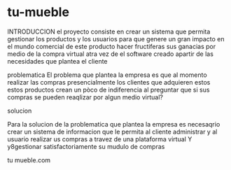 # tu-mueble
INTRODUCCION
el proyecto consiste  en crear un sistema que permita gestionar los productos y los usuarios 
para que genere  un gran  impacto en el  mundo comercial de este producto hacer  fructiferas 
sus ganacias por medio de la compra virtual atra vez de el software creado apartir de las necesidades 
que plantea el cliente


problematica
El problema que plantea la empresa  es que al momento realizar las compras presencialmente los clientes que adquieren estos  
estos  productos crean un pòco de indiferencia al preguntar que si sus  compras se pueden reaqlizar por
algun medio virtual?


solucion

Para la solucion de la problematica que plantea la empresa  es necesaqrio crear un sistema de informacion que le permita al cliente administrar y al usuario realizar us compras a travez de una plataforma virtual Y y8gestionar satisfactoriamente su mudulo de compras



tu mueble.com
